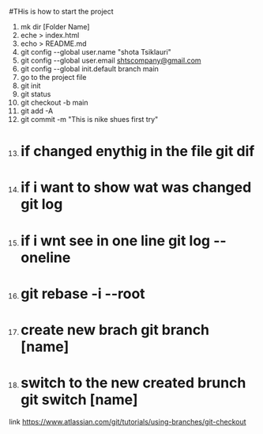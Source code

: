 #THis is how to start the project


1. mk dir [Folder Name] 
2. eche > index.html 
3. echo > README.md 
4. git config --global user.name "shota Tsiklauri" 
5. git config --global user.email shtscompany@gmail.com
6. git config --global init.default branch main
7. go to the project file 
8. git init
9. git status
10. git checkout -b main
11. git add -A
12. git commit -m "This is nike shues first try"
13. # if changed enythig in the file git dif
14. # if i want to show wat was changed git log
15. # if i wnt see in one line git log --oneline
16. # git rebase -i --root
17. # create new brach git branch [name]
18. # switch to the new created brunch git switch [name]




link https://www.atlassian.com/git/tutorials/using-branches/git-checkout